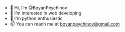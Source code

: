 - 👋 Hi, I’m @BoyanPeychinov
- 👀 I’m interested in web developing
- 🌱 I'm python enthusiastic 
- 📫 You can reach me at boyanpeychinov@gmail.com

<!---
BoyanPeychinov/BoyanPeychinov is a ✨ special ✨ repository because its `README.md` (this file) appears on your GitHub profile.
You can click the Preview link to take a look at your changes.
--->
